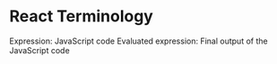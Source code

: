 # React Terminology

Expression: JavaScript code
Evaluated expression: Final output of the JavaScript code
